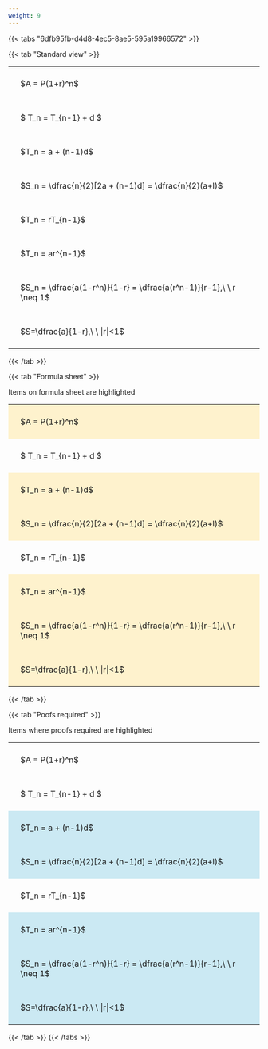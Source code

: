 ```yaml
---
weight: 9
---
```


{{< tabs "6dfb95fb-d4d8-4ec5-8ae5-595a19966572" >}}

{{< tab "Standard view" >}}

<style type="text/css">
#T_dd3c1 th.col_heading {
  text-align: left;
  font-size: 1em;
}
#T_dd3c1 td {
  text-align: left;
  font-size: 1em;
  padding: 1.5em;
}
</style>
<table id="T_dd3c1">
  <thead>
  </thead>
  <tbody>
    <tr>
      <td id="T_dd3c1_row0_col0" class="data row0 col0" >$A = P(1+r)^n$</td>
    </tr>
    <tr>
      <td id="T_dd3c1_row1_col0" class="data row1 col0" >$ T_n = T_{n-1} + d $</td>
    </tr>
    <tr>
      <td id="T_dd3c1_row2_col0" class="data row2 col0" >$T_n = a + (n-1)d$</td>
    </tr>
    <tr>
      <td id="T_dd3c1_row3_col0" class="data row3 col0" >$S_n = \dfrac{n}{2}[2a + (n-1)d] = \dfrac{n}{2}(a+l)$</td>
    </tr>
    <tr>
      <td id="T_dd3c1_row4_col0" class="data row4 col0" >$T_n = rT_{n-1}$</td>
    </tr>
    <tr>
      <td id="T_dd3c1_row5_col0" class="data row5 col0" >$T_n = ar^{n-1}$</td>
    </tr>
    <tr>
      <td id="T_dd3c1_row6_col0" class="data row6 col0" >$S_n = \dfrac{a(1-r^n)}{1-r} = \dfrac{a(r^n-1)}{r-1},\ \  r \neq 1$</td>
    </tr>
    <tr>
      <td id="T_dd3c1_row7_col0" class="data row7 col0" >$S=\dfrac{a}{1-r},\ \ |r|<1$</td>
    </tr>
  </tbody>
</table>
{{< /tab >}}

{{< tab "Formula sheet" >}}

Items on formula sheet are highlighted 
<br>
<style type="text/css">
#T_b348b th.col_heading {
  text-align: left;
  font-size: 1em;
}
#T_b348b td {
  text-align: left;
  font-size: 1em;
  padding: 1.5em;
}
#T_b348b_row0_col0, #T_b348b_row2_col0, #T_b348b_row3_col0, #T_b348b_row5_col0, #T_b348b_row6_col0, #T_b348b_row7_col0 {
  background-color: rgba(255,194,10, 0.2);
}
#T_b348b_row1_col0, #T_b348b_row4_col0 {
  background-color: rgba(0,0,0,0);
}
</style>
<table id="T_b348b">
  <thead>
  </thead>
  <tbody>
    <tr>
      <td id="T_b348b_row0_col0" class="data row0 col0" >$A = P(1+r)^n$</td>
    </tr>
    <tr>
      <td id="T_b348b_row1_col0" class="data row1 col0" >$ T_n = T_{n-1} + d $</td>
    </tr>
    <tr>
      <td id="T_b348b_row2_col0" class="data row2 col0" >$T_n = a + (n-1)d$</td>
    </tr>
    <tr>
      <td id="T_b348b_row3_col0" class="data row3 col0" >$S_n = \dfrac{n}{2}[2a + (n-1)d] = \dfrac{n}{2}(a+l)$</td>
    </tr>
    <tr>
      <td id="T_b348b_row4_col0" class="data row4 col0" >$T_n = rT_{n-1}$</td>
    </tr>
    <tr>
      <td id="T_b348b_row5_col0" class="data row5 col0" >$T_n = ar^{n-1}$</td>
    </tr>
    <tr>
      <td id="T_b348b_row6_col0" class="data row6 col0" >$S_n = \dfrac{a(1-r^n)}{1-r} = \dfrac{a(r^n-1)}{r-1},\ \  r \neq 1$</td>
    </tr>
    <tr>
      <td id="T_b348b_row7_col0" class="data row7 col0" >$S=\dfrac{a}{1-r},\ \ |r|<1$</td>
    </tr>
  </tbody>
</table>
{{< /tab >}}

{{< tab "Poofs required" >}}

Items where proofs required are highlighted 
<br>
<style type="text/css">
#T_7ce21 th.col_heading {
  text-align: left;
  font-size: 1em;
}
#T_7ce21 td {
  text-align: left;
  font-size: 1em;
  padding: 1.5em;
}
#T_7ce21_row0_col0, #T_7ce21_row1_col0, #T_7ce21_row4_col0 {
  background-color: rgba(0,0,0,0);
}
#T_7ce21_row2_col0, #T_7ce21_row3_col0, #T_7ce21_row5_col0, #T_7ce21_row6_col0, #T_7ce21_row7_col0 {
  background-color: rgba(0,150,200, 0.2);
}
</style>
<table id="T_7ce21">
  <thead>
  </thead>
  <tbody>
    <tr>
      <td id="T_7ce21_row0_col0" class="data row0 col0" >$A = P(1+r)^n$</td>
    </tr>
    <tr>
      <td id="T_7ce21_row1_col0" class="data row1 col0" >$ T_n = T_{n-1} + d $</td>
    </tr>
    <tr>
      <td id="T_7ce21_row2_col0" class="data row2 col0" >$T_n = a + (n-1)d$</td>
    </tr>
    <tr>
      <td id="T_7ce21_row3_col0" class="data row3 col0" >$S_n = \dfrac{n}{2}[2a + (n-1)d] = \dfrac{n}{2}(a+l)$</td>
    </tr>
    <tr>
      <td id="T_7ce21_row4_col0" class="data row4 col0" >$T_n = rT_{n-1}$</td>
    </tr>
    <tr>
      <td id="T_7ce21_row5_col0" class="data row5 col0" >$T_n = ar^{n-1}$</td>
    </tr>
    <tr>
      <td id="T_7ce21_row6_col0" class="data row6 col0" >$S_n = \dfrac{a(1-r^n)}{1-r} = \dfrac{a(r^n-1)}{r-1},\ \  r \neq 1$</td>
    </tr>
    <tr>
      <td id="T_7ce21_row7_col0" class="data row7 col0" >$S=\dfrac{a}{1-r},\ \ |r|<1$</td>
    </tr>
  </tbody>
</table>
{{< /tab >}}
{{< /tabs >}}